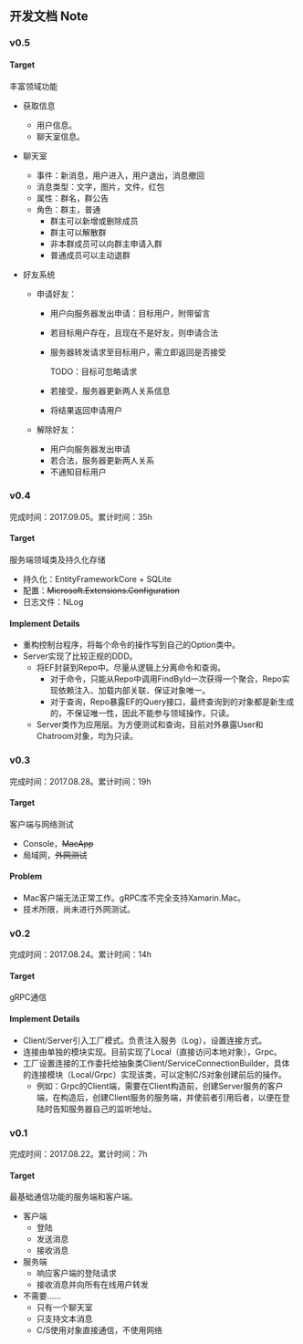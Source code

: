 ## 开发文档 Note

### v0.5

#### Target

丰富领域功能

* 获取信息

  * 用户信息。
  * 聊天室信息。

* 聊天室

  * 事件：新消息，用户进入，用户退出，消息撤回
  * 消息类型：文字，图片，文件，红包
  * 属性：群名，群公告
  * 角色：群主，普通
    * 群主可以新增或删除成员
    * 群主可以解散群
    * 非本群成员可以向群主申请入群
    * 普通成员可以主动退群

* 好友系统

  * 申请好友：

    * 用户向服务器发出申请：目标用户，附带留言

    * 若目标用户存在，且现在不是好友，则申请合法

    * 服务器转发请求至目标用户，需立即返回是否接受

      TODO：目标可忽略请求

    * 若接受，服务器更新两人关系信息

    * 将结果返回申请用户

  * 解除好友：

    * 用户向服务器发出申请
    * 若合法，服务器更新两人关系
    * 不通知目标用户

### v0.4

完成时间：2017.09.05。累计时间：35h

#### Target

服务端领域类及持久化存储

* 持久化：EntityFrameworkCore + SQLite
* 配置：~~Microsoft.Extensions.Configuration~~
* 日志文件：NLog

#### Implement Details

* 重构控制台程序，将每个命令的操作写到自己的Option类中。
* Server实现了比较正规的DDD。
  * 将EF封装到Repo中。尽量从逻辑上分离命令和查询。
    * 对于命令，只能从Repo中调用FindById一次获得一个聚合，Repo实现依赖注入、加载内部关联、保证对象唯一。
    * 对于查询，Repo暴露EF的Query接口，最终查询到的对象都是新生成的，不保证唯一性，因此不能参与领域操作，只读。
  * Server类作为应用层。为方便测试和查询，目前对外暴露User和Chatroom对象，均为只读。

### v0.3

完成时间：2017.08.28。累计时间：19h

#### Target

客户端与网络测试

* Console，~~MacApp~~
* 局域网，~~外网测试~~

#### Problem

* Mac客户端无法正常工作。gRPC库不完全支持Xamarin.Mac。
* 技术所限，尚未进行外网测试。

### v0.2

完成时间：2017.08.24。累计时间：14h

#### Target

gRPC通信

#### Implement Details

* Client/Server引入工厂模式。负责注入服务（Log），设置连接方式。
* 连接由单独的模块实现。目前实现了Local（直接访问本地对象），Grpc。
* 工厂设置连接的工作委托给抽象类Client/ServiceConnectionBuilder，具体的连接模块（Local/Grpc）实现该类，可以定制C/S对象创建前后的操作。
  * 例如：Grpc的Client端，需要在Client构造前，创建Server服务的客户端，在构造后，创建Client服务的服务端，并使前者引用后者，以便在登陆时告知服务器自己的监听地址。

### v0.1

完成时间：2017.08.22。累计时间：7h

#### Target

最基础通信功能的服务端和客户端。

- 客户端
  - 登陆
  - 发送消息
  - 接收消息
- 服务端
  - 响应客户端的登陆请求
  - 接收消息并向所有在线用户转发
- 不需要……
  - 只有一个聊天室
  - 只支持文本消息
  - C/S使用对象直接通信，不使用网络